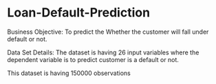# Loan-Default-Prediction
Business Objective:
To predict the Whether the customer will fall under default or not.

Data Set Details:
The dataset is having 26 input variables where the dependent variable is to predict customer is a default or not.

This dataset is having 150000 observations
